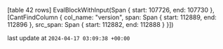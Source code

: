 [table 42 rows]
EvalBlockWithInput(Span { start: 107726, end: 107730 }, [CantFindColumn { col_name: &quot;version&quot;, span: Span { start: 112889, end: 112896 }, src_span: Span { start: 112882, end: 112888 } }])

last update at `2024-04-17 03:09:38 +00:00`
